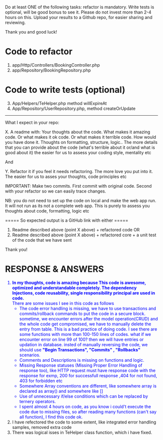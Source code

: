 Do at least ONE of the following tasks: refactor is mandatory. Write tests is optional, will be good bonus to see it. 
Please do not invest more than 2-4 hours on this.
Upload your results to a Github repo, for easier sharing and reviewing.

Thank you and good luck!



Code to refactor
=================
1) app/Http/Controllers/BookingController.php
2) app/Repository/BookingRepository.php

Code to write tests (optional)
=====================
3) App/Helpers/TeHelper.php method willExpireAt
4) App/Repository/UserRepository.php, method createOrUpdate


----------------------------

What I expect in your repo:

X. A readme with:   Your thoughts about the code. What makes it amazing code. Or what makes it ok code. Or what makes it terrible code. How would you have done it. Thoughts on formatting, structure, logic.. The more details that you can provide about the code (what's terrible about it or/and what is good about it) the easier for us to assess your coding style, mentality etc

And 

Y.  Refactor it if you feel it needs refactoring. The more love you put into it. The easier for us to asses your thoughts, code principles etc


IMPORTANT: Make two commits. First commit with original code. Second with your refactor so we can easily trace changes. 


NB: you do not need to set up the code on local and make the web app run. It will not run as its not a complete web app. This is purely to assess you thoughts about code, formatting, logic etc


===== So expected output is a GitHub link with either =====

1. Readme described above (point X above) + refactored code 
OR
2. Readme described above (point X above) + refactored core + a unit test of the code that we have sent

Thank you!

RESPONSE & ANSWERS
=================
<ol>
<li style="color: blue">
    <b> In my thoughts, code is amazing because This code is awesome, optimized and understandable completely. The dependency Injections, code reusability, single responsibility principal are used in code. </b>
    <br>There are some issues I see in this code as follows
    <ul>
    <li> The code error handling is missing, we have to use transactions and commits/rollback commands to put the code in a secure block. sometime, we encounter errors after the model operation(CRUD) and the whole code get compromised, we have to manually delete the entry from table. This is a bad practice of doing code. I see there are some functions with more than 100-150 lines of codes. what if we encounter error on line 99 of 100? then we will have entries or updation in database. insted of manually reversing the code, we should use <b>"Begin Transactions", "Commits" , "Rollbacks"</b> scenarios. </li>
    <li>Comments and Descriptions is missing on functions and logic. </li>
    <li>Missing Response statuses (Missing Proper Error Handling of response too), like HTTP request must have response code with the response for exmp, 200 for successfull response ,404 for not found, 403 for forbidden etc </li>
    <li> Somewhere Array conventions are different, like somewhere array is declared as array() and somewhere like [] </li>
    <li> Use of unnecessary if/else conditions which can be replaced by ternery operators.  </li>
    <li> I spent almost 4 hours on code, as you know i could't execute the code due to missing files, so after reading many functions (can't say all function), I find this code ok.   </li>
    </ul>
</li>
<li>
I have refectored the code to some extent, like integrated error handling samples, removed extra code 
</li>
<li>
There was logical isses in TeHelper class function, which i have fixed.
</li>
</ol> 